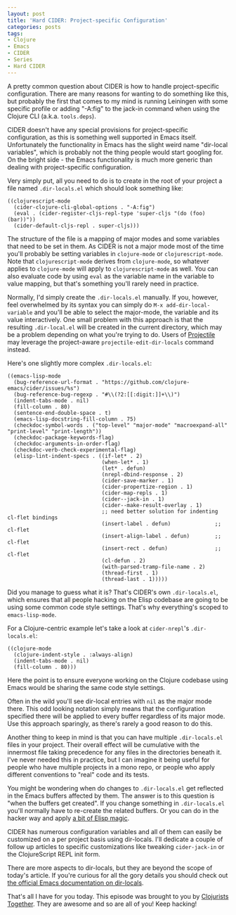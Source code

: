 ```yaml
---
layout: post
title: 'Hard CIDER: Project-specific Configuration'
categories: posts
tags:
- Clojure
- Emacs
- CIDER
- Series
- Hard CIDER
---
```


A pretty common question about CIDER is how to handle project-specific configuration.
There are many reasons for wanting to do something like this, but probably the first
that comes to my mind is running Leiningen with some specific profile or adding "-A:fig"
to the jack-in command when using the Clojure CLI (a.k.a. `tools.deps`).

CIDER doesn't have any special provisions for project-specific configuration, as this
is something well supported in Emacs itself. Unfortunately the functionality in Emacs has the
slight weird name "dir-local variables", which is probably not the thing people would
start googling for. On the bright side - the Emacs functionality is much more generic
than dealing with project-specific configuration.

Very simply put, all you need to do is to create in the root of your project a file named
`.dir-locals.el` which should look something like:

``` emacs-lisp
((clojurescript-mode
  (cider-clojure-cli-global-options . "-A:fig")
  (eval . (cider-register-cljs-repl-type 'super-cljs "(do (foo) (bar))"))
  (cider-default-cljs-repl . super-cljs)))
```

The structure of the file is a mapping of major modes and some variables
that need to be set in them. As CIDER is not a major mode most of the time you'll
probably be setting variables in `clojure-mode` or `clojurescript-mode`. Note that
`clojurescript-mode` derives from `clojure-mode`, so whatever applies to `clojure-mode`
will apply to `clojurescript-mode` as well. You can also evaluate code by using
`eval` as the variable name in the variable to value mapping, but that's something
you'll rarely need in practice.

Normally, I'd simply create the `.dir-locals.el` manually. If you, however, feel
overwhelmed by its syntax you can simply do `M-x add-dir-local-variable` and
you'll be able to select the major-mode, the variable and its value
interactively.  One small problem with this approach is that the resulting
`.dir-local.el` will be created in the current directory, which may be a problem
depending on what you're trying to do. Users of
[Projectile](https://github.com/bbatsov/projectile) may leverage the
project-aware `projectile-edit-dir-locals` command instead.

Here's one slightly more complex `.dir-locals.el`:

``` emacs-lisp
((emacs-lisp-mode
  (bug-reference-url-format . "https://github.com/clojure-emacs/cider/issues/%s")
  (bug-reference-bug-regexp . "#\\(?2:[[:digit:]]+\\)")
  (indent-tabs-mode . nil)
  (fill-column . 80)
  (sentence-end-double-space . t)
  (emacs-lisp-docstring-fill-column . 75)
  (checkdoc-symbol-words . ("top-level" "major-mode" "macroexpand-all" "print-level" "print-length"))
  (checkdoc-package-keywords-flag)
  (checkdoc-arguments-in-order-flag)
  (checkdoc-verb-check-experimental-flag)
  (elisp-lint-indent-specs . ((if-let* . 2)
                              (when-let* . 1)
                              (let* . defun)
                              (nrepl-dbind-response . 2)
                              (cider-save-marker . 1)
                              (cider-propertize-region . 1)
                              (cider-map-repls . 1)
                              (cider--jack-in . 1)
                              (cider--make-result-overlay . 1)
                              ;; need better solution for indenting cl-flet bindings
                              (insert-label . defun)              ;; cl-flet
                              (insert-align-label . defun)        ;; cl-flet
                              (insert-rect . defun)               ;; cl-flet
                              (cl-defun . 2)
                              (with-parsed-tramp-file-name . 2)
                              (thread-first . 1)
                              (thread-last . 1)))))
```

Did you manage to guess what it is? That's CIDER's own `.dir-locals.el`, which
ensures that all people hacking on the Elisp codebase are going to be using some
common code style settings. That's why everything's scoped to `emacs-lisp-mode`.

For a Clojure-centric example let's take a look at  `cider-nrepl`'s `.dir-locals.el`:

``` emacs-lisp
((clojure-mode
  (clojure-indent-style . :always-align)
  (indent-tabs-mode . nil)
  (fill-column . 80)))
```

Here the point is to ensure everyone working on the Clojure codebase using Emacs would
be sharing the same code style settings.

Often in the wild you'll see dir-local entries with `nil` as the major mode there.
This odd looking notation simply means that the configuration specified there will
be applied to every buffer regardless of its major mode. Use this approach sparingly, as there's
rarely a good reason to do this.

Another thing to keep in mind is that you can have multiple `.dir-locals.el` files in your project.
Their overall effect will be cumulative with the innermost file taking precedence for any files
in the directories beneath it. I've never needed this in practice, but I can imagine it being
useful for people who have multiple projects in a mono repo, or people who apply different conventions
to "real" code and its tests.

You might be wondering when do changes to `.dir-locals.el` get reflected in the Emacs buffers
affected by them. The answer is to this question is "when the buffers get created". If you change
something in `.dir-locals.el` you'll normally have to re-create the related buffers.
Or you can do in the hacker way and apply [a bit of Elisp magic](https://emacs.stackexchange.com/questions/13080/reloading-directory-local-variables).

CIDER has numerous configuration variables and all of them can easily be customized on a per project
basis using dir-locals. I'll dedicate a couple of follow up articles to specific customizations
like tweaking `cider-jack-in` or the ClojureScript REPL init form.

There are more aspects to dir-locals, but they are beyond the scope of today's article.
If you're curious for all the gory details you should check out [the official Emacs documentation on dir-locals](https://www.gnu.org/software/emacs/manual/html_node/emacs/Directory-Variables.html).

That's all I have for you today. This episode was brought to you by [Clojurists Together](https://www.clojuriststogether.org/).
They are awesome and so are all of you! Keep hacking!
